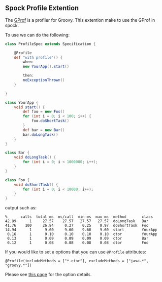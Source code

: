 Spock Profile Extention
-----------------------

The [GProf](https://code.google.com/p/gprof/) is a profiler for Groovy. This extention make to use the GProf in spock.

To use we can do the following:

```groovy
class ProfileSpec extends Specification {

    @Profile
    def "with profile"() {
        when:
        new YourApp().start()

        then:
        noExceptionThrown()
    }

}

class YourApp {
    void start() {
        def foo = new Foo()
        for (int i = 0; i < 100; i++) {
            foo.doShortTask()
        }
        def bar = new Bar()
        bar.doLongTask()
    }
}

class Bar {
    void doLongTask() {
        for (int i = 0; i < 1000000; i++);
    }
}

class Foo {
    void doShortTask() {
        for (int i = 0; i < 10000; i++);
    }
}
```

output such as:

```
%      calls  total ms  ms/call  min ms  max ms  method       class
42.89      1     27.57    27.57   27.57   27.57  doLongTask   Bar
41.76    100     26.84     0.27    0.25    0.97  doShortTask  Foo
14.94      1      9.60     9.60    9.60    9.60  start        YourApp
 0.16      1      0.10     0.10    0.10    0.10  ctor         YourApp
 0.13      1      0.09     0.09    0.09    0.09  ctor         Bar
 0.12      1      0.08     0.08    0.08    0.08  ctor         Foo
```

If you would like to set a options that you can use `@Profile` attributes:

```
@Profile(includeMethods = ["*.ctor"], excludeMethods = ["java.*", "groovy.*"])
```

Please see [this page](http://nagaimasato.blogspot.jp/2013/04/gprof-020-is-out.html) for the option details.
